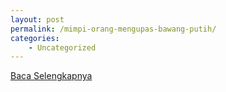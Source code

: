 ```yaml
---
layout: post
permalink: /mimpi-orang-mengupas-bawang-putih/
categories:
    - Uncategorized
---
```


[Baca Selengkapnya](/05)